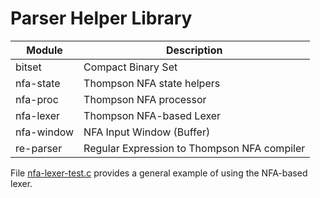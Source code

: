 # Parser Helper Library

Module          | Description
----------------|------------
bitset          | Compact Binary Set
nfa-state       | Thompson NFA state helpers
nfa-proc        | Thompson NFA processor
nfa-lexer       | Thompson NFA-based Lexer
nfa-window      | NFA Input Window (Buffer)
re-parser       | Regular Expression to Thompson NFA compiler

File [nfa-lexer-test.c](nfa-lexer-test.c) provides a general example of
using the NFA-based lexer.
